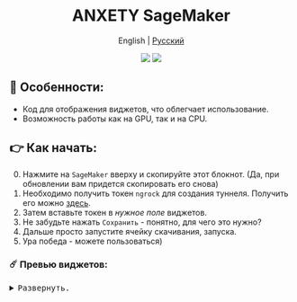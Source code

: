 <div align="center">

<h1 align="center">ANXETY SageMaker</h1>

English | [Русский ](./README-ru_RU.md)

</div>


<p align="center">
  <a href="https://studiolab.sagemaker.aws/import/github/anxety-solo/sd-webui-sagemaker/blob/main/anxety.ipynb"><img src="https://img.shields.io/badge/SAGEMAKER-blue?style=for-the-badge&color=blue"></a>
  <a href="https://discordapp.com/users/565783561878372352"><img src="https://img.shields.io/badge/МОЙ ДИСКОРД-blue?style=for-the-badge&logo=discord&logoColor=white&color=blue"></a> <br>
</p>


## 🌟 Особенности:
  - Код для отображения виджетов, что облегчает использование.
  - Возможность работы как на GPU, так и на CPU.


## 👉 Как начать:
  0. Нажмите на `SageMaker` вверху и скопируйте этот блокнот. (Да, при обновлении вам придется скопировать его снова)     
  2. Необходимо получить токен `ngrock` для создания туннеля. Получить его можно [здесь](https://dashboard.ngrok.com/get-started/your-authtoken).
  3. Затем вставьте токен в _нужное поле_ виджетов.
  4. Не забудьте нажать `Сохранить` - понятно, для чего это нужно?
  5. Дальше просто запустите ячейку скачивания, запуска.
  6. Ура победа - можете пользоваться)


### ☄️ Превью виджетов:

<details>
<summary><kbd>Развернуть.</kbd></summary>
 
<div align="center">

  ![Виджеты](https://github.com/anxety-solo/sd-webui-sagemaker/blob/main/img/ru/widgets_view_ru.png)
  
  ~ Я хотел бы получить отзывы о том, как это работает, потому что я не знаю, работает ли это правильно или надо исправить. ~
  
</div>

</details>
